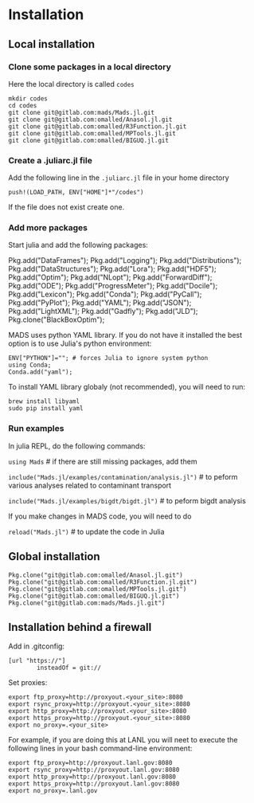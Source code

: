 Installation
============

Local installation
-------------------

### Clone some packages in a local directory

Here the local directory is called `codes`

```
mkdir codes
cd codes
git clone git@gitlab.com:mads/Mads.jl.git
git clone git@gitlab.com:omalled/Anasol.jl.git
git clone git@gitlab.com:omalled/R3Function.jl.git
git clone git@gitlab.com:omalled/MPTools.jl.git
git clone git@gitlab.com:omalled/BIGUQ.jl.git
```

### Create a .juliarc.jl file

Add the following line in the `.juliarc.jl` file in your home directory

`push!(LOAD_PATH, ENV["HOME"]*"/codes")`

If the file does not exist create one.

### Add more packages

Start julia and add the following packages:

Pkg.add("DataFrames");
Pkg.add("Logging");
Pkg.add("Distributions");
Pkg.add("DataStructures");
Pkg.add("Lora");
Pkg.add("HDF5");
Pkg.add("Optim");
Pkg.add("NLopt");
Pkg.add("ForwardDiff");
Pkg.add("ODE");
Pkg.add("ProgressMeter");
Pkg.add("Docile");
Pkg.add("Lexicon");
Pkg.add("Conda");
Pkg.add("PyCall");
Pkg.add("PyPlot");
Pkg.add("YAML");
Pkg.add("JSON");
Pkg.add("LightXML");
Pkg.add("Gadfly");
Pkg.add("JLD");
Pkg.clone("BlackBoxOptim");

MADS uses python YAML library.
If you do not have it installed the best option is to use Julia's python
environment:

```
ENV["PYTHON"]=""; # forces Julia to ignore system python
using Conda;
Conda.add("yaml");
```

To install YAML library globaly (not recommended), you will need to run:

```
brew install libyaml
sudo pip install yaml
```

### Run examples

In julia REPL, do the following commands:

`using Mads` # if there are still missing packages, add them

`include("Mads.jl/examples/contamination/analysis.jl")` # to peform various analyses
related to contaminant transport

`include("Mads.jl/examples/bigdt/bigdt.jl")` # to peform bigdt analysis

If you make changes in MADS code, you will need to do

`reload("Mads.jl")` # to update the code in Julia

Global installation
------------------

```
Pkg.clone("git@gitlab.com:omalled/Anasol.jl.git")
Pkg.clone("git@gitlab.com:omalled/R3Function.jl.git")
Pkg.clone("git@gitlab.com:omalled/MPTools.jl.git")
Pkg.clone("git@gitlab.com:omalled/BIGUQ.jl.git")
Pkg.clone("git@gitlab.com:mads/Mads.jl.git")
```

Installation behind a firewall
------------------------------

Add in .gitconfig:

```
[url "https://"]
        insteadOf = git://
```

Set proxies:

```
export ftp_proxy=http://proxyout.<your_site>:8080
export rsync_proxy=http://proxyout.<your_site>:8080
export http_proxy=http://proxyout.<your_site>:8080
export https_proxy=http://proxyout.<your_site>:8080
export no_proxy=.<your_site>
```

For example, if you are doing this at LANL you will neet to execute the 
following lines in your bash command-line environment:

```
export ftp_proxy=http://proxyout.lanl.gov:8080
export rsync_proxy=http://proxyout.lanl.gov:8080
export http_proxy=http://proxyout.lanl.gov:8080
export https_proxy=http://proxyout.lanl.gov:8080
export no_proxy=.lanl.gov
```